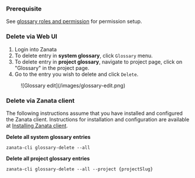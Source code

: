 ### Prerequisite
See [glossary roles and permission](/user-guide/glossary/glossary-roles-permissions) for permission setup.

### Delete via Web UI
1. Login into Zanata
1. To delete entry in **system glossary**, click `Glossary` menu. 
1. To delete entry in **project glossary**, navigate to project page, click on "Glossary" in the project page.
1. Go to the entry you wish to delete and click `Delete`.
<figure>
![Glossary edit](/images/glossary-edit.png)
</figure>


### Delete via Zanata client
The following instructions assume that you have installed and configured the Zanata client.
Instructions for installation and configuration are available at [Installing Zanata client](http://docs.zanata.org/projects/zanata-client/en/latest/#installation).

**Delete all system glossary entries**
```
zanata-cli glossary-delete --all
```

**Delete all project glossary entries**
```
zanata-cli glossary-delete --all --project {projectSlug}
```
